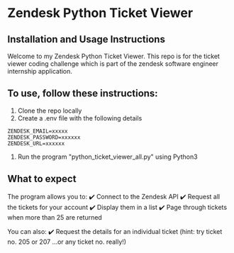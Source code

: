 # Zendesk Python Ticket Viewer
## Installation and Usage Instructions

Welcome to my Zendesk Python Ticket Viewer. This repo is for the ticket viewer coding challenge which is part of the zendesk software engineer internship application.

## To use, follow these instructions:

1. Clone the repo locally
1. Create a .env file with the following details
```
ZENDESK_EMAIL=xxxxx
ZENDESK_PASSWORD=xxxxxx
ZENDESK_URL=xxxxxx
```
1. Run the program "python_ticket_viewer_all.py" using Python3 

## What to expect
The program allows you to:
✔️ Connect to the Zendesk API
✔️ Request all the tickets for your account
✔️ Display them in a list
✔️ Page through tickets when more than 25 are returned 

You can also:
✔️ Request the details for an individual ticket (hint: try ticket no. 205 or 207 ...or any ticket no. really!)  

